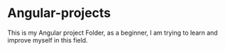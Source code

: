 # Angular-projects
This is my Angular project Folder, as a beginner, I am trying to learn and improve myself in this field.
